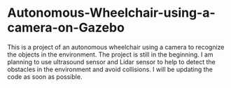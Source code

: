 # Autonomous-Wheelchair-using-a-camera-on-Gazebo
This is a project of an autonomous wheelchair using a camera to recognize the objects in the environment. The project is still in the beginning. I am planning to use ultrasound sensor and Lidar sensor to help to detect the obstacles in the environment and avoid collisions. I will be updating the code as soon as possible.
